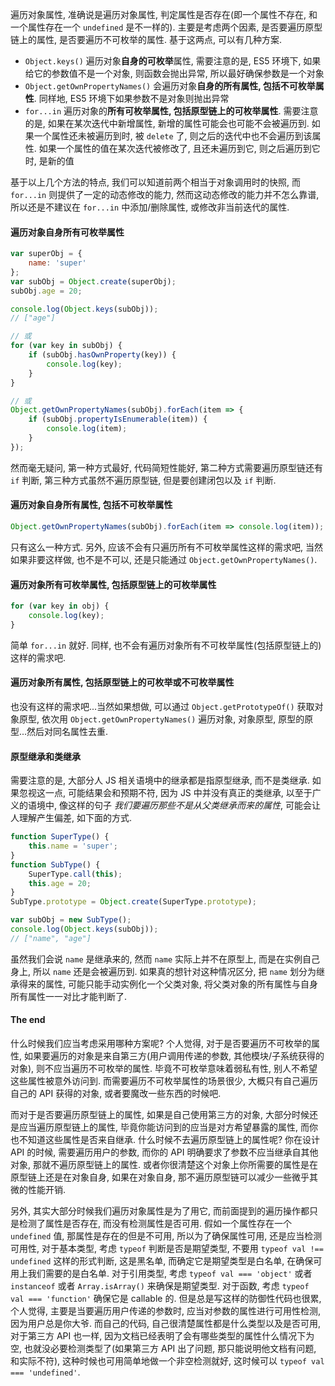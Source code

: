 遍历对象属性, 准确说是遍历对象属性, 判定属性是否存在(即一个属性不存在, 和一个属性存在一个 `undefined` 是不一样的). 主要是考虑两个因素, 是否要遍历原型链上的属性, 是否要遍历不可枚举的属性. 基于这两点, 可以有几种方案.

* `Object.keys()` 遍历对象**自身的可枚举**属性, 需要注意的是, ES5 环境下, 如果给它的参数值不是一个对象, 则函数会抛出异常, 所以最好确保参数是一个对象
* `Object.getOwnPropertyNames()` 会遍历对象**自身的所有属性, 包括不可枚举属性**. 同样地, ES5 环境下如果参数不是对象则抛出异常
* `for...in` 遍历对象的**所有可枚举属性, 包括原型链上的可枚举属性**. 需要注意的是, 如果在某次迭代中新增属性, 新增的属性可能会也可能不会被遍历到. 如果一个属性还未被遍历到时, 被 `delete` 了, 则之后的迭代中也不会遍历到该属性. 如果一个属性的值在某次迭代被修改了, 且还未遍历到它, 则之后遍历到它时, 是新的值

基于以上几个方法的特点, 我们可以知道前两个相当于对象调用时的快照, 而 `for...in` 则提供了一定的动态修改的能力, 然而这动态修改的能力并不怎么靠谱, 所以还是不建议在 `for...in` 中添加/删除属性, 或修改非当前迭代的属性.



#### 遍历对象自身所有可枚举属性

```javascript
var superObj = {
	name: 'super'
};
var subObj = Object.create(superObj);
subObj.age = 20;

console.log(Object.keys(subObj));
// ["age"]

// 或
for (var key in subObj) {
	if (subObj.hasOwnProperty(key)) {
		console.log(key);
	}
}

// 或
Object.getOwnPropertyNames(subObj).forEach(item => {
	if (subObj.propertyIsEnumerable(item)) {
		console.log(item);
	}
});
```

然而毫无疑问, 第一种方式最好, 代码简短性能好, 第二种方式需要遍历原型链还有 `if` 判断, 第三种方式虽然不遍历原型链, 但是要创建闭包以及 `if` 判断.



#### 遍历对象自身所有属性, 包括不可枚举属性

```javascript
Object.getOwnPropertyNames(subObj).forEach(item => console.log(item));
```

只有这么一种方式. 另外, 应该不会有只遍历所有不可枚举属性这样的需求吧, 当然如果非要这样做, 也不是不可以, 还是只能通过 `Object.getOwnPropertyNames()`.



#### 遍历对象所有可枚举属性, 包括原型链上的可枚举属性

```javascript
for (var key in obj) {
	console.log(key);
}
```

简单 `for...in` 就好. 同样, 也不会有遍历对象所有不可枚举属性(包括原型链上的)这样的需求吧.



#### 遍历对象所有属性, 包括原型链上的可枚举或不可枚举属性

也没有这样的需求吧...当然如果想做, 可以通过 `Object.getPrototypeOf()` 获取对象原型, 依次用 `Object.getOwnPropertyNames()` 遍历对象, 对象原型, 原型的原型...然后对同名属性去重.



#### 原型继承和类继承

需要注意的是, 大部分人 JS 相关语境中的继承都是指原型继承, 而不是类继承. 如果忽视这一点, 可能结果会和预期不符, 因为 JS 中并没有真正的类继承, 以至于广义的语境中, 像这样的句子 *我们要遍历那些不是从父类继承而来的属性*, 可能会让人理解产生偏差, 如下面的方式.

```javascript
function SuperType() {
	this.name = 'super';
}
function SubType() {
	SuperType.call(this);
    this.age = 20;
}
SubType.prototype = Object.create(SuperType.prototype);

var subObj = new SubType();
console.log(Object.keys(subObj));
// ["name", "age"]
```

虽然我们会说 `name` 是继承来的, 然而 `name` 实际上并不在原型上, 而是在实例自己身上, 所以 `name` 还是会被遍历到. 如果真的想针对这种情况区分, 把 `name` 划分为继承得来的属性, 可能只能手动实例化一个父类对象, 将父类对象的所有属性与自身所有属性一一对比才能判断了.



#### The end

什么时候我们应当考虑采用哪种方案呢? 个人觉得, 对于是否要遍历不可枚举的属性, 如果要遍历的对象是来自第三方(用户调用传递的参数, 其他模块/子系统获得的对象), 则不应当遍历不可枚举的属性. 毕竟不可枚举意味着弱私有性, 别人不希望这些属性被意外访问到. 而需要遍历不可枚举属性的场景很少, 大概只有自己遍历自己的 API 获得的对象, 或者要魔改一些东西的时候吧.

而对于是否要遍历原型链上的属性, 如果是自己使用第三方的对象, 大部分时候还是应当遍历原型链上的属性, 毕竟你能访问到的应当是对方希望暴露的属性, 而你也不知道这些属性是否来自继承. 什么时候不去遍历原型链上的属性呢? 你在设计 API 的时候, 需要遍历用户的参数, 而你的 API 明确要求了参数不应当继承自其他对象, 那就不遍历原型链上的属性. 或者你很清楚这个对象上你所需要的属性是在原型链上还是在对象自身, 如果在对象自身, 那不遍历原型链可以减少一些微乎其微的性能开销.

另外, 其实大部分时候我们遍历对象属性是为了用它, 而前面提到的遍历操作都只是检测了属性是否存在, 而没有检测属性是否可用. 假如一个属性存在一个 `undefined` 值, 那属性是存在的但是不可用, 所以为了确保属性可用, 还是应当检测可用性, 对于基本类型, 考虑 `typeof` 判断是否是期望类型, 不要用 `typeof val !== undefined` 这样的形式判断, 这是黑名单, 而确定它是期望类型是白名单, 在确保可用上我们需要的是白名单. 对于引用类型, 考虑 `typeof val === 'object'` 或者 `instanceof` 或者 `Array.isArray()` 来确保是期望类型. 对于函数, 考虑 `typeof val === 'function'` 确保它是 callable 的. 但是总是写这样的防御性代码也很累, 个人觉得, 主要是当要遍历用户传递的参数时, 应当对参数的属性进行可用性检测, 因为用户总是你大爷. 而自己的代码, 自己很清楚属性都是什么类型以及是否可用, 对于第三方 API 也一样, 因为文档已经表明了会有哪些类型的属性什么情况下为空, 也就没必要检测类型了(如果第三方 API 出了问题, 那只能说明他文档有问题, 和实际不符), 这种时候也可用简单地做一个非空检测就好, 这时候可以 `typeof val === 'undefined'`.
